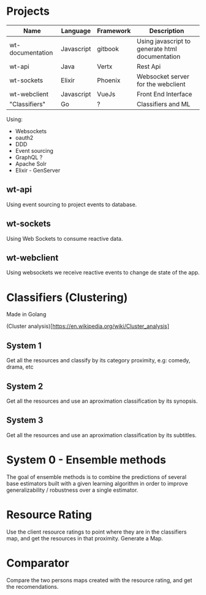 # Projects

Name | Language | Framework | Description
---- | -------- | --------- | -----------
wt-documentation | Javascript | gitbook |Using javascript to generate html documentation
wt-api | Java | Vertx | Rest Api
wt-sockets | Elixir | Phoenix | Websocket server for the webclient
wt-webclient | Javascript | VueJs | Front End Interface
"Classifiers" | Go | ? | Classifiers and ML

Using:
* Websockets
* oauth2
* DDD
* Event sourcing
* GraphQL ?
* Apache Solr
* Elixir - GenServer

## wt-api

Using event sourcing to project events to database.

## wt-sockets

Using Web Sockets to consume reactive data.

## wt-webclient

Using websockets we receive reactive events to change de state of the app.

# Classifiers (Clustering)
Made in Golang

(Cluster analysis)[https://en.wikipedia.org/wiki/Cluster_analysis]

## System 1
Get all the resources and classify by its category proximity, e.g: comedy, drama, etc

## System 2
Get all the resources and use an aproximation classification by its synopsis.

## System 3
Get all the resources and use an aproximation classification by its subtitles.

# System 0 - Ensemble methods
The goal of ensemble methods is to combine the predictions of several base estimators built with a given learning algorithm in order to improve generalizability / robustness over a single estimator.

# Resource Rating
Use the client resource ratings to point where they are in the classifiers map, and get the resources in that proximity.
Generate a Map.

# Comparator
Compare the two persons maps created with the resource rating, and get the recomendations.

